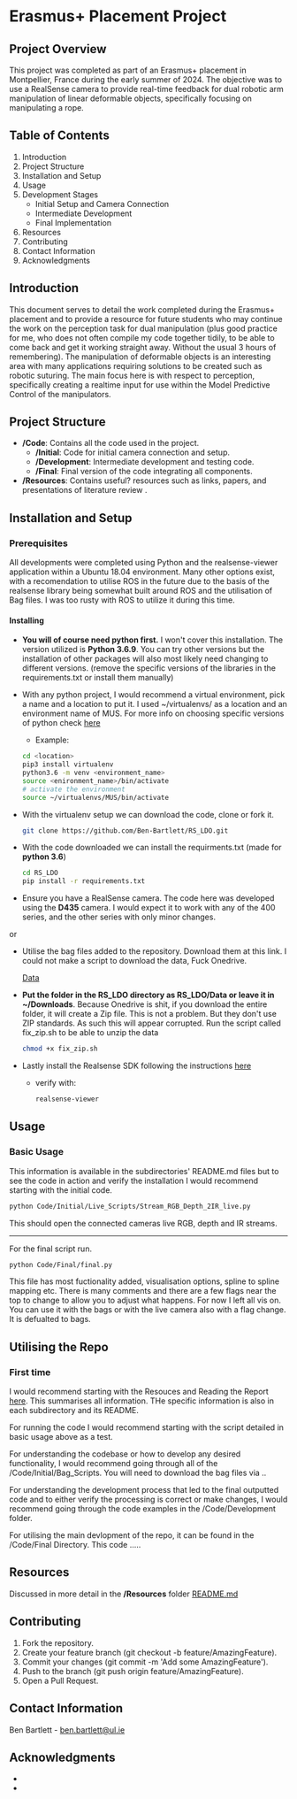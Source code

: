 # Erasmus+ Placement Project

## Project Overview
This project was completed as part of an Erasmus+ placement in Montpellier, France during the early summer of 2024. The objective was to use a RealSense camera to provide real-time feedback for dual robotic arm manipulation of linear deformable objects, specifically focusing on manipulating a rope.

## Table of Contents
1. Introduction
2. Project Structure
3. Installation and Setup
4. Usage
5. Development Stages
   - Initial Setup and Camera Connection
   - Intermediate Development
   - Final Implementation
6. Resources
7. Contributing
8. Contact Information
9. Acknowledgments

## Introduction
This document serves to detail the work completed during the Erasmus+ placement and to provide a resource for future students who may continue the work on the perception task for dual manipulation (plus good practice for me, who does not often compile my code together tidily, to be able to come back and get it working straight away. Without the usual 3 hours of remembering). The manipulation of deformable objects is an interesting area with many applications requiring solutions to be created such as robotic suturing. The main focus here is with respect to perception, specifically creating a realtime input for use within the Model Predictive Control of the manipulators.

## Project Structure
- **/Code**: Contains all the code used in the project.
  - **/Initial**: Code for initial camera connection and setup.
  - **/Development**: Intermediate development and testing code.
  - **/Final**: Final version of the code integrating all components.
- **/Resources**: Contains useful? resources such as links, papers, and presentations of literature review .


## Installation and Setup
### Prerequisites
All developments were completed using Python and the realsense-viewer application within a Ubuntu 18.04 environment. Many other options exist, with a recomendation to utilise ROS in the future due to the basis of the realsense library being somewhat built around ROS and the utilisation of Bag files. I was too rusty with ROS to utilize it during this time. 

#### Installing
- __You will of course need python first.__ I won't cover this installation. The version utilized is __Python 3.6.9__. You can try other versions but the installation of other packages will also most likely need changing to different versions. (remove the specific versions of the libraries in the requirements.txt or install them manually) 

- With any python project, I would recommend a virtual environment, pick a name and a location to put it. I used ~/virtualenvs/ as a location and an environment name of MUS. For more info on choosing specific versions of python check [here](https://www.freecodecamp.org/news/how-to-setup-virtual-environments-in-python/)
  - Example: 
  ```bash
  cd <location>
  pip3 install virtualenv
  python3.6 -m venv <environment_name>
  source <enironment_name>/bin/activate
  # activate the environment
  source ~/virtualenvs/MUS/bin/activate
- With the virtualenv setup we can download the code, clone or fork it.
  ```bash
  git clone https://github.com/Ben-Bartlett/RS_LDO.git
  
- With the code downloaded we can install the requirments.txt (made for __python 3.6__)
  ```bash
  cd RS_LDO
  pip install -r requirements.txt
  
- Ensure you have a RealSense camera. The code here was developed using the __D435__ camera. I would expect it to work with any of the 400 series, and the other series with only minor changes.

or

- Utilise the bag files added to the repository. Download them at this link. I could not make a script to download the data, Fuck Onedrive.

  [Data](https://ulcampus-my.sharepoint.com/personal/17218187_studentmail_ul_ie/_layouts/15/onedrive.aspx?id=%2Fpersonal%2F17218187%5Fstudentmail%5Ful%5Fie%2FDocuments%2FErasmus%2FData&ga=1) 

- __Put the folder in the RS_LDO directory as RS_LDO/Data or leave it in ~/Downloads__. Because Onedrive is shit, if you download the entire folder, it will create a Zip file. This is not a problem. But they don't use ZIP standards. As such this will appear corrupted. Run the script called fix_zip.sh to be able to unzip the data
  ```bash
  chmod +x fix_zip.sh

- Lastly install the Realsense SDK following the instructions [here](https://github.com/IntelRealSense/librealsense/blob/master/doc/distribution_linux.md)
  - verify with:
    ```bash
    realsense-viewer

## Usage
### Basic Usage
This information is available in the subdirectories' README.md files but to see the code in action and verify the installation I would recommend starting with the initial code.
  ```bash
  python Code/Initial/Live_Scripts/Stream_RGB_Depth_2IR_live.py
  ```
This should open the connected cameras live RGB, depth and IR streams. 

_____
For the final script run.
  ```bash
  python Code/Final/final.py
  ```
This file has most fuctionality added, visualisation options, spline to spline mapping etc. There is many comments and there are a few flags near the top to change to allow you to adjust what happens. For now I left all vis on. You can use it with the bags or with the live camera also with a flag change. It is defualted to bags.

## Utilising the Repo 
### First time
I would recommend starting with the Resouces and Reading the Report [here]().
This summarises all information. THe specific information is also in each subdirectory and its README.

For running the code I would recommend starting with the script detailed in basic usage above as a test. 

For understanding the codebase or how to develop any desired functionality, I would recommend going through all of the /Code/Initial/Bag_Scripts. You will need to download the bag files via ..

For understanding the development process that led to the final outputted code and to either verify the processing is correct or make changes, I would recommend going through the code examples in the /Code/Development folder. 

For utilising the main devlopment of the repo, it can be found in the /Code/Final Directory. This code .....

## Resources
Discussed in more detail in the **/Resources** folder [README.md](https://github.com/Ben-Bartlett/RS_LDO/blob/main/Resources/README.md)

## Contributing
1. Fork the repository.
2. Create your feature branch (git checkout -b feature/AmazingFeature).
3. Commit your changes (git commit -m 'Add some AmazingFeature').
4. Push to the branch (git push origin feature/AmazingFeature).
5. Open a Pull Request.


## Contact Information
Ben Bartlett - ben.bartlett@ul.ie


## Acknowledgments
-
-
